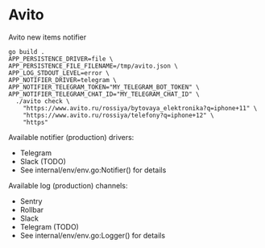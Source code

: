 # Avito

Avito new items notifier

```shell
go build .
APP_PERSISTENCE_DRIVER=file \
APP_PERSISTENCE_FILE_FILENAME=/tmp/avito.json \
APP_LOG_STDOUT_LEVEL=error \
APP_NOTIFIER_DRIVER=telegram \
APP_NOTIFIER_TELEGRAM_TOKEN="MY_TELEGRAM_BOT_TOKEN" \
APP_NOTIFIER_TELEGRAM_CHAT_ID="MY_TELEGRAM_CHAT_ID" \
  ./avito check \
    "https://www.avito.ru/rossiya/bytovaya_elektronika?q=iphone+11" \
    "https://www.avito.ru/rossiya/telefony?q=iphone+12" \
    "https"
```

Available notifier (production) drivers:
- Telegram
- Slack (TODO)
- See internal/env/env.go:Notifier() for details

Available log (production) channels:
- Sentry
- Rollbar
- Slack
- Telegram (TODO)
- See internal/env/env.go:Logger() for details
